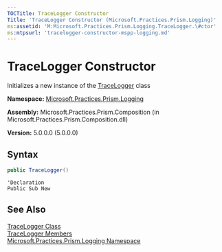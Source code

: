 ```yaml
---
TOCTitle: TraceLogger Constructor
Title: 'TraceLogger Constructor (Microsoft.Practices.Prism.Logging)'
ms:assetid: 'M:Microsoft.Practices.Prism.Logging.TraceLogger.\#ctor'
ms:mtpsurl: 'tracelogger-constructor-mspp-logging.md'
---
```


# TraceLogger Constructor

Initializes a new instance of the [TraceLogger](/patterns-practices/reference/tracelogger-class-mspp-logging) class

**Namespace:** [Microsoft.Practices.Prism.Logging](/patterns-practices/reference/mspp-logging-namespace)

**Assembly:** Microsoft.Practices.Prism.Composition (in Microsoft.Practices.Prism.Composition.dll)

**Version:** 5.0.0.0 (5.0.0.0)

## Syntax

```C#
public TraceLogger()
```

```VB
'Declaration
Public Sub New
```

## See Also

[TraceLogger Class](/patterns-practices/reference/tracelogger-class-mspp-logging)<br/>
[TraceLogger Members](/patterns-practices/reference/tracelogger-members-mspp-logging)<br/>
[Microsoft.Practices.Prism.Logging Namespace](/patterns-practices/reference/mspp-logging-namespace)<br/>
